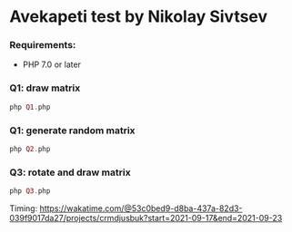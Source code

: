 # Avekapeti test by Nikolay Sivtsev

### Requirements:
- PHP 7.0 or later

### Q1: draw matrix
```php
php Q1.php
```
### Q1: generate random matrix 
```php
php Q2.php
```

### Q3: rotate and draw matrix
```php
php Q3.php
```

Timing: https://wakatime.com/@53c0bed9-d8ba-437a-82d3-039f9017da27/projects/crmdjusbuk?start=2021-09-17&end=2021-09-23
